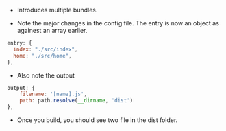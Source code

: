 - Introduces multiple bundles.

- Note the major changes in the config file. The entry is now an object as againest an array earlier.

```js
entry: {
  index: "./src/index",
  home: "./src/home",
},
```

- Also note the output

```js
output: {
    filename: '[name].js',
    path: path.resolve(__dirname, 'dist')
},
```

- Once you build, you should see two file in the dist folder.
